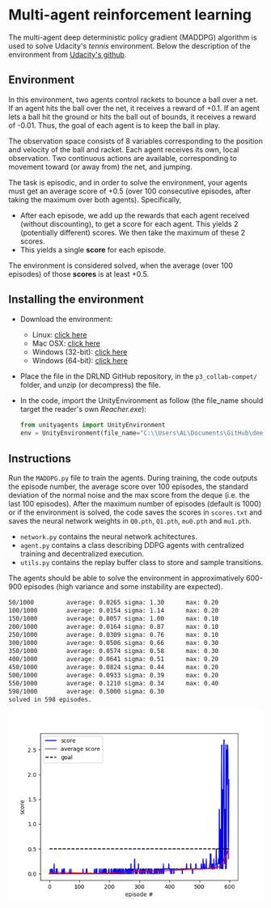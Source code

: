 # Multi-agent reinforcement learning

The multi-agent deep deterministic policy gradient (MADDPG) algorithm is used to solve Udacity's *tennis* environment. Below the description of the environment from [Udacity's github](https://github.com/udacity/deep-reinforcement-learning/tree/master/p3_collab-compet).

## Environment

In this environment, two agents control rackets to bounce a ball over a net. If an agent hits the ball over the net, it receives a reward of +0.1.  If an agent lets a ball hit the ground or hits the ball out of bounds, it receives a reward of -0.01.  Thus, the goal of each agent is to keep the ball in play.

The observation space consists of 8 variables corresponding to the position and velocity of the ball and racket. Each agent receives its own, local observation.  Two continuous actions are available, corresponding to movement toward (or away from) the net, and jumping. 

The task is episodic, and in order to solve the environment, your agents must get an average score of +0.5 (over 100 consecutive episodes, after taking the maximum over both agents). Specifically,

- After each episode, we add up the rewards that each agent received (without discounting), to get a score for each agent. This yields 2 (potentially different) scores. We then take the maximum of these 2 scores.
- This yields a single **score** for each episode.

The environment is considered solved, when the average (over 100 episodes) of those **scores** is at least +0.5.

## Installing the environment

- Download the environment:
  - Linux: [click here](https://s3-us-west-1.amazonaws.com/udacity-drlnd/P3/Tennis/Tennis_Linux.zip)
  - Mac OSX: [click here](https://s3-us-west-1.amazonaws.com/udacity-drlnd/P3/Tennis/Tennis.app.zip)
  - Windows (32-bit): [click here](https://s3-us-west-1.amazonaws.com/udacity-drlnd/P3/Tennis/Tennis_Windows_x86.zip)
  - Windows (64-bit): [click here](https://s3-us-west-1.amazonaws.com/udacity-drlnd/P3/Tennis/Tennis_Windows_x86_64.zip)
- Place the file in the DRLND GitHub repository, in the `p3_collab-compet/` folder, and unzip (or decompress) the file.
- In the code, import the UnityEnvironment as follow (the file_name should target the reader's own *Reacher.exe*):

    ```python
    from unityagents import UnityEnvironment
    env = UnityEnvironment(file_name="C:\\Users\AL\Documents\GitHub\deep-reinforcement-learning\p3_collab-compet\Tennis_Windows_x86_64\Tennis.exe", no_graphics=True)


    ```

## Instructions

Run the `MADDPG.py` file to train the agents. During training, the code outputs the episode number, the average score over 100 episodes, the standard deviation of the normal noise and the max score from the deque (i.e. the last 100 episodes). After the maximum number of episodes (default is 1000) or if the environment is solved, the code saves the scores in `scores.txt` and saves the neural network weights in `Q0.pth`, `Q1.pth`, `mu0.pth` and `mu1.pth`.

- `network.py` contains the neural network achitectures.
- `agent.py` contains a class describing DDPG agents with centralized training and decentralized execution.
- `utils.py` contains the replay buffer class to store and sample transitions.
  
The agents should be able to solve the environment in approximatively 600-900 episodes (high variance and some instability are expected).

```dos
50/1000         average: 0.0265 sigma: 1.30      max: 0.20
100/1000        average: 0.0154 sigma: 1.14      max: 0.20
150/1000        average: 0.0057 sigma: 1.00      max: 0.10
200/1000        average: 0.0164 sigma: 0.87      max: 0.10
250/1000        average: 0.0309 sigma: 0.76      max: 0.10
300/1000        average: 0.0506 sigma: 0.66      max: 0.30
350/1000        average: 0.0574 sigma: 0.58      max: 0.30
400/1000        average: 0.0641 sigma: 0.51      max: 0.20
450/1000        average: 0.0824 sigma: 0.44      max: 0.20
500/1000        average: 0.0933 sigma: 0.39      max: 0.20
550/1000        average: 0.1210 sigma: 0.34      max: 0.40
598/1000        average: 0.5000 sigma: 0.30
solved in 598 episodes.
```

![Solved](Solved_598_episodes.png)
